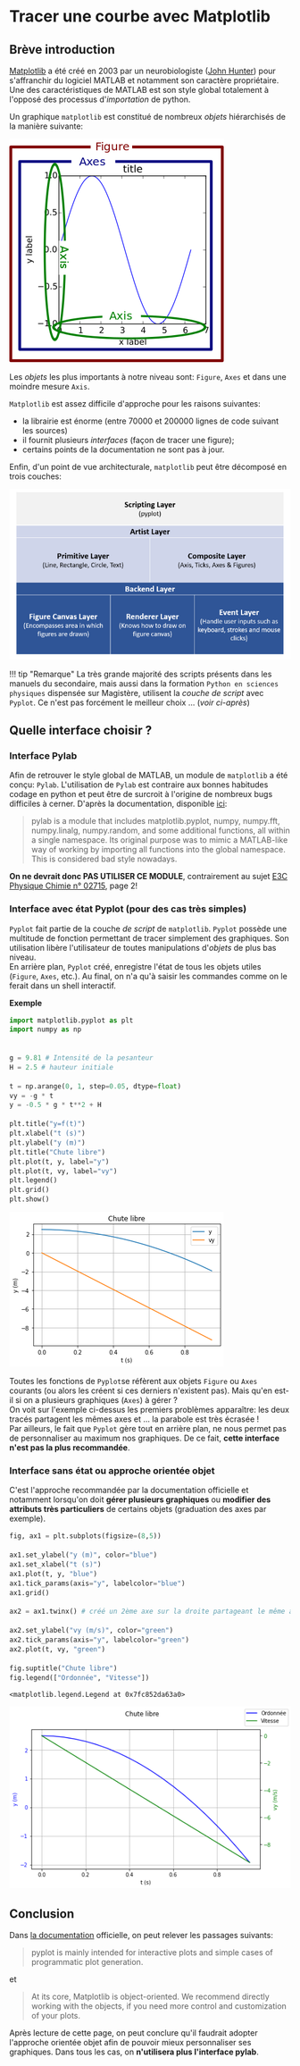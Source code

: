 Tracer une courbe avec Matplotlib
=================================

## Brève introduction
[Matplotlib](https://matplotlib.org/) a été créé en 2003 par un neurobiologiste ([John Hunter](https://en.wikipedia.org/wiki/John_D._Hunter)) pour s'affranchir du logiciel MATLAB et notamment son caractère propriétaire.  
Une des caractéristiques de MATLAB est son style global totalement à l'opposé des processus d'*importation* de python. 

Un graphique `matplotlib` est constitué de nombreux *objets* hiérarchisés de la manière suivante:  

![hierarchie](img/hierarchy.png)

Les *objets* les plus importants à notre niveau sont: `Figure`, `Axes` et dans une moindre mesure `Axis`.  

`Matplotlib` est assez difficile d'approche pour les raisons suivantes:  

* la librairie est énorme (entre 70000 et 200000 lignes de code suivant les sources)
* il fournit plusieurs *interfaces* (façon de tracer une figure);
* certains points de la documentation ne sont pas à jour.

Enfin, d'un point de vue architecturale, `matplotlib` peut être décomposé en trois couches:

![couches](img/architecture.png)

!!! tip "Remarque"
    La très grande majorité des scripts présents dans les manuels du secondaire, mais aussi dans la formation `Python en sciences physiques` dispensée sur Magistère, utilisent la *couche de script* avec `Pyplot`. Ce n'est pas forcément le meilleur choix ... (*voir ci-après*)

## Quelle interface choisir ?
### Interface Pylab
Afin de retrouver le style global de MATLAB, un module de `matplotlib` a été conçu: `Pylab`. L'utilisation de `Pylab` est contraire aux bonnes habitudes codage en python et peut être de surcroit à l'origine de nombreux bugs difficiles à cerner. D'après la documentation, disponible [ici](https://matplotlib.org/stable/api/index.html?highlight=pylab#module-pylab):   

> pylab is a module that includes matplotlib.pyplot, numpy, numpy.fft, numpy.linalg, numpy.random, and some additional 
> functions, all within a single namespace. Its original purpose was to mimic a MATLAB-like way of working by importing 
> all functions into the global namespace. This is considered bad style nowadays.

**On ne devrait donc PAS UTILISER CE MODULE**, contrairement au sujet [E3C Physique Chimie n° 02715](https://www.sujetdebac.fr/sujets-e3c-pdf/spe-physique-chimie/e3c-spe-physique-chimie-premiere-02715-sujet-officiel.pdf), page 2!

### Interface avec état Pyplot (pour des cas très simples)

`Pyplot` fait partie de la couche *de script* de `matplotlib`. `Pyplot` possède une multitude de fonction permettant de tracer simplement des graphiques. Son utilisation libère l'utilisateur de toutes manipulations d'*objets* de plus bas niveau.  
En arrière plan, `Pyplot` créé, enregistre l'état de tous les objets utiles (`Figure`, `Axes`, etc.). Au final, on n'a qu'à saisir les commandes comme on le ferait dans un shell interactif.  

**Exemple**


```python
import matplotlib.pyplot as plt
import numpy as np


g = 9.81 # Intensité de la pesanteur
H = 2.5 # hauteur initiale

t = np.arange(0, 1, step=0.05, dtype=float)
vy = -g * t
y = -0.5 * g * t**2 + H

plt.title("y=f(t)")
plt.xlabel("t (s)")
plt.ylabel("y (m)")
plt.title("Chute libre")
plt.plot(t, y, label="y")
plt.plot(t, vy, label="vy")
plt.legend()
plt.grid()
plt.show()
```


    
![png](output_5_0.png)
    


Toutes les fonctions de `Pyplot`se réfèrent aux objets `Figure` ou `Axes` courants (ou alors les créent si ces derniers n'existent pas). Mais qu'en est-il si on a plusieurs graphiques (`Axes`) à gérer ?  
On voit sur l'exemple ci-dessus les premiers problèmes apparaître: les deux tracés partagent les mêmes axes et ... la parabole est très écrasée !   
Par ailleurs, le fait que `Pyplot` gère tout en arrière plan, ne nous permet pas de personnaliser au maximum nos graphiques. De ce fait, **cette interface n'est pas la plus recommandée**.

### Interface sans état ou approche orientée objet

C'est l'approche recommandée par la documentation officielle et notamment lorsqu'on doit **gérer plusieurs graphiques** ou **modifier des attributs très particuliers** de certains objets (graduation des axes par exemple).


```python
fig, ax1 = plt.subplots(figsize=(8,5))

ax1.set_ylabel("y (m)", color="blue")
ax1.set_xlabel("t (s)")
ax1.plot(t, y, "blue")
ax1.tick_params(axis="y", labelcolor="blue")
ax1.grid()

ax2 = ax1.twinx() # créé un 2ème axe sur la droite partageant le même axe Ox

ax2.set_ylabel("vy (m/s)", color="green")
ax2.tick_params(axis="y", labelcolor="green")
ax2.plot(t, vy, "green")

fig.suptitle("Chute libre")
fig.legend(["Ordonnée", "Vitesse"])
```




    <matplotlib.legend.Legend at 0x7fc852da63a0>




    
![png](output_9_1.png)
    


## Conclusion

Dans [la documentation](https://matplotlib.org/stable/api/index.html) officielle, on peut relever les passages suivants:  

> pyplot is mainly intended for interactive plots and simple cases of programmatic plot generation.

et  

> At its core, Matplotlib is object-oriented. We recommend directly working with the objects, if you need more control and customization of your plots.

Après lecture de cette page, on peut conclure qu'il faudrait adopter l'approche orientée objet afin de pouvoir mieux personnaliser ses graphiques. Dans tous les cas, on **n'utilisera plus l'interface pylab**.
